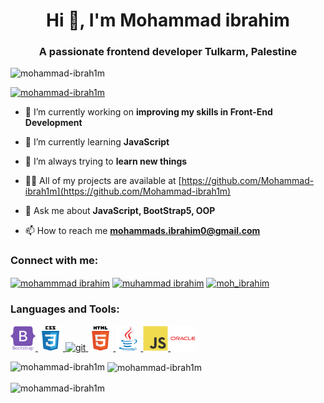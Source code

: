 <h1 align="center">Hi 👋, I'm Mohammad ibrahim</h1>
<h3 align="center">A passionate frontend developer Tulkarm, Palestine</h3>

<p align="left"> <img src="https://komarev.com/ghpvc/?username=mohammad-ibrah1m&label=Profile%20views&color=0e75b6&style=flat" alt="mohammad-ibrah1m" /> </p>

<p align="left"> <a href="https://github.com/ryo-ma/github-profile-trophy"><img src="https://github-profile-trophy.vercel.app/?username=mohammad-ibrah1m" alt="mohammad-ibrah1m" /></a> </p>

- 🔭 I’m currently working on **improving my skills in Front-End Development**

- 🌱 I’m currently learning **JavaScript**

- 🤝 I’m always trying to **learn new things**

- 👨‍💻 All of my projects are available at [https://github.com/Mohammad-ibrah1m](https://github.com/Mohammad-ibrah1m)

- 💬 Ask me about **JavaScript, BootStrap5, OOP**

- 📫 How to reach me **mohammads.ibrahim0@gmail.com**

<h3 align="left">Connect with me:</h3>
<p align="left">
<a href="https://linkedin.com/in/mohammmad ibrahim" target="blank"><img align="center" src="https://raw.githubusercontent.com/rahuldkjain/github-profile-readme-generator/master/src/images/icons/Social/linked-in-alt.svg" alt="mohammmad ibrahim" height="30" width="40" /></a>
<a href="https://fb.com/muhammad ibrahim" target="blank"><img align="center" src="https://raw.githubusercontent.com/rahuldkjain/github-profile-readme-generator/master/src/images/icons/Social/facebook.svg" alt="muhammad ibrahim" height="30" width="40" /></a>
<a href="https://www.leetcode.com/moh_ibrahim" target="blank"><img align="center" src="https://raw.githubusercontent.com/rahuldkjain/github-profile-readme-generator/master/src/images/icons/Social/leet-code.svg" alt="moh_ibrahim" height="30" width="40" /></a>
</p>

<h3 align="left">Languages and Tools:</h3>
<p align="left"> <a href="https://getbootstrap.com" target="_blank" rel="noreferrer"> <img src="https://raw.githubusercontent.com/devicons/devicon/master/icons/bootstrap/bootstrap-plain-wordmark.svg" alt="bootstrap" width="40" height="40"/> </a> <a href="https://www.w3schools.com/css/" target="_blank" rel="noreferrer"> <img src="https://raw.githubusercontent.com/devicons/devicon/master/icons/css3/css3-original-wordmark.svg" alt="css3" width="40" height="40"/> </a> <a href="https://git-scm.com/" target="_blank" rel="noreferrer"> <img src="https://www.vectorlogo.zone/logos/git-scm/git-scm-icon.svg" alt="git" width="40" height="40"/> </a> <a href="https://www.w3.org/html/" target="_blank" rel="noreferrer"> <img src="https://raw.githubusercontent.com/devicons/devicon/master/icons/html5/html5-original-wordmark.svg" alt="html5" width="40" height="40"/> </a> <a href="https://www.java.com" target="_blank" rel="noreferrer"> <img src="https://raw.githubusercontent.com/devicons/devicon/master/icons/java/java-original.svg" alt="java" width="40" height="40"/> </a> <a href="https://developer.mozilla.org/en-US/docs/Web/JavaScript" target="_blank" rel="noreferrer"> <img src="https://raw.githubusercontent.com/devicons/devicon/master/icons/javascript/javascript-original.svg" alt="javascript" width="40" height="40"/> </a> <a href="https://www.oracle.com/" target="_blank" rel="noreferrer"> <img src="https://raw.githubusercontent.com/devicons/devicon/master/icons/oracle/oracle-original.svg" alt="oracle" width="40" height="40"/> </a> </p>

<p><img align="left" src="https://github-readme-stats.vercel.app/api/top-langs?username=mohammad-ibrah1m&show_icons=true&locale=en&layout=compact" alt="mohammad-ibrah1m" /></p>

<p>&nbsp;<img align="center" src="https://github-readme-stats.vercel.app/api?username=mohammad-ibrah1m&show_icons=true&locale=en" alt="mohammad-ibrah1m" /></p>

<p><img align="center" src="https://github-readme-streak-stats.herokuapp.com/?user=mohammad-ibrah1m&" alt="mohammad-ibrah1m" /></p>
